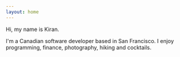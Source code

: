 ```yaml
---
layout: home
---
```


Hi, my name is Kiran.

I'm a Canadian software developer based in San Francisco. I enjoy programming, finance, photography, hiking and cocktails.
